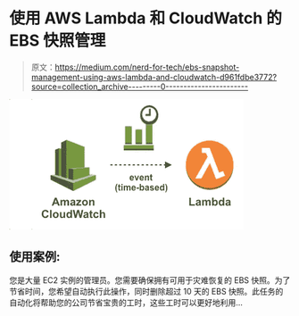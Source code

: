 # 使用 AWS Lambda 和 CloudWatch 的 EBS 快照管理

> 原文：<https://medium.com/nerd-for-tech/ebs-snapshot-management-using-aws-lambda-and-cloudwatch-d961fdbe3772?source=collection_archive---------0----------------------->

![](img/512bae99b4763ac38e7135422b3275c8.png)

## 使用案例:

您是大量 EC2 实例的管理员。您需要确保拥有可用于灾难恢复的 EBS 快照。为了节省时间，您希望自动执行此操作，同时删除超过 10 天的 EBS 快照。此任务的自动化将帮助您的公司节省宝贵的工时，这些工时可以更好地利用…